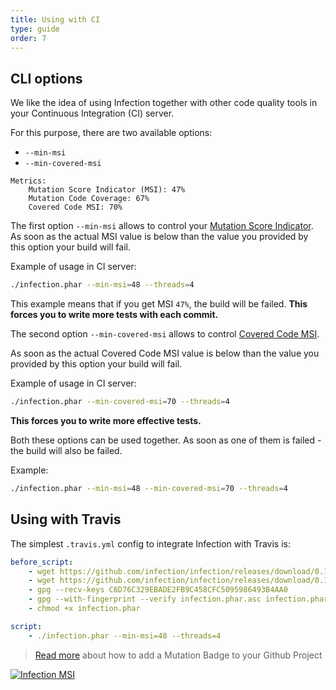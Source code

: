 ```yaml
---
title: Using with CI
type: guide
order: 7
---
```


## CLI options

We like the idea of using Infection together with other code quality tools in your Continuous Integration (CI) server.

For this purpose, there are two available options:

* `--min-msi`
* `--min-covered-msi`

```
Metrics:
    Mutation Score Indicator (MSI): 47%
    Mutation Code Coverage: 67%
    Covered Code MSI: 70%
```

The first option `--min-msi` allows to control your [Mutation Score Indicator](./index.html#Mutation-Score-Indicator-MSI). As soon as the actual MSI value is below than the value you provided by this option your build will fail.

Example of usage in CI server:

``` bash
./infection.phar --min-msi=48 --threads=4
```

This example means that if you get MSI `47%`, the build will be failed. **This forces you to write more tests with each commit.**

The second option `--min-covered-msi` allows to control [Covered Code MSI](./index.html#Covered-Code-Mutation-Score-Indicator).

As soon as the actual Covered Code MSI value is below than the value you provided by this option your build will fail.

Example of usage in CI server:

``` bash
./infection.phar --min-covered-msi=70 --threads=4
```

**This forces you to write more effective tests.**

Both these options can be used together. As soon as one of them is failed - the build will also be failed.

Example:

``` bash
./infection.phar --min-msi=48 --min-covered-msi=70 --threads=4
```

## Using with Travis

The simplest `.travis.yml` config to integrate Infection with Travis is:

``` yml
before_script:
    - wget https://github.com/infection/infection/releases/download/0.19.0/infection.phar
    - wget https://github.com/infection/infection/releases/download/0.19.0/infection.phar.asc
    - gpg --recv-keys C6D76C329EBADE2FB9C458CFC5095986493B4AA0
    - gpg --with-fingerprint --verify infection.phar.asc infection.phar
    - chmod +x infection.phar

script:
    - ./infection.phar --min-msi=48 --threads=4
```

> [Read more](./mutation-badge.html) about how to add a Mutation Badge to your Github Project

[![Infection MSI](https://badge.stryker-mutator.io/github.com/infection/infection/master)](https://infection.github.io)
